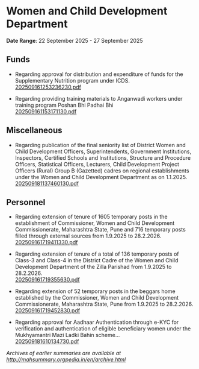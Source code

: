 # Women and Child Development Department

**Date Range**: 22 September 2025 - 27 September 2025


## Funds
- Regarding approval for distribution and expenditure of funds for the Supplementary Nutrition program under ICDS.\
  [202509161253236230.pdf](https://gr.maharashtra.gov.in/Site/Upload/Government%20Resolutions/English/202509161253236230.pdf)

- Regarding providing training materials to Anganwadi workers under training program Poshan Bhi Padhai Bhi\
  [202509161153171130.pdf](https://gr.maharashtra.gov.in/Site/Upload/Government%20Resolutions/English/202509161153171130.pdf)

## Miscellaneous
- Regarding publication of the final seniority list of District Women and Child Development Officers, Superintendents, Government Institutions, Inspectors, Certified Schools and Institutions, Structure and Procedure Officers, Statistical Officers, Lecturers, Child Development Project Officers (Rural) Group B (Gazetted) cadres on regional establishments under the Women and Child Development Department as on 1.1.2025.\
  [202509181137460130.pdf](https://gr.maharashtra.gov.in/Site/Upload/Government%20Resolutions/English/202509181137460130.pdf)

## Personnel
- Regarding extension of tenure of 1605 temporary posts in the establishment of Commissioner, Women and Child Development Commissionerate, Maharashtra State, Pune and 716 temporary posts filled through external sources from 1.9.2025 to 28.2.2026.\
  [202509161719411330.pdf](https://gr.maharashtra.gov.in/Site/Upload/Government%20Resolutions/English/202509161719411330.pdf)

- Regarding extension of tenure of a total of 136 temporary posts of Class-3 and Class-4 in the District Cadre of the Women and Child Development Department of the Zilla Parishad from 1.9.2025 to 28.2.2026.\
  [202509161719355630.pdf](https://gr.maharashtra.gov.in/Site/Upload/Government%20Resolutions/English/202509161719355630.pdf)

- Regarding extension of 52 temporary posts in the beggars home established by the Commissioner, Women and Child Development Commissionerate, Maharashtra State, Pune from 1.9.2025 to 28.2.2026.\
  [202509161719452830.pdf](https://gr.maharashtra.gov.in/Site/Upload/Government%20Resolutions/English/202509161719452830.pdf)

- Regarding approval for Aadhaar Authentication through e-KYC for verification and authentication of eligible beneficiary women under the Mukhyamantri Mazi Ladki Bahin scheme...\
  [202509181610134730.pdf](https://gr.maharashtra.gov.in/Site/Upload/Government%20Resolutions/English/202509181610134730.pdf)


*Archives of earlier summaries are available at http://mahsummary.orgpedia.in/en/archive.html*